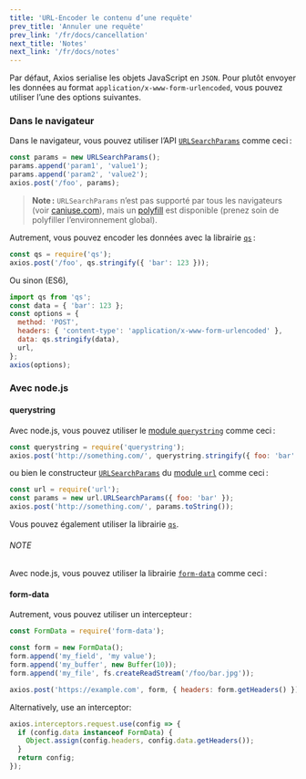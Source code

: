 ```yaml
---
title: 'URL-Encoder le contenu d’une requête'
prev_title: 'Annuler une requête'
prev_link: '/fr/docs/cancellation'
next_title: 'Notes'
next_link: '/fr/docs/notes'
---
```


Par défaut, Axios serialise les objets JavaScript en `JSON`. Pour plutôt envoyer les données au format `application/x-www-form-urlencoded`, vous pouvez utiliser l’une des options suivantes.

### Dans le navigateur

Dans le navigateur, vous pouvez utiliser l’API [`URLSearchParams`](https://developer.mozilla.org/fr/docs/Web/API/URLSearchParams) comme ceci :

```js
const params = new URLSearchParams();
params.append('param1', 'value1');
params.append('param2', 'value2');
axios.post('/foo', params);
```

> **Note :** `URLSearchParams` n’est pas supporté par tous les navigateurs (voir [caniuse.com](http://www.caniuse.com/#feat=urlsearchparams)), mais un [polyfill](https://github.com/WebReflection/url-search-params) est disponible (prenez soin de polyfiller l’environnement global).

Autrement, vous pouvez encoder les données avec la librairie [`qs`](https://github.com/ljharb/qs) :

```js
const qs = require('qs');
axios.post('/foo', qs.stringify({ 'bar': 123 }));
```

Ou sinon (ES6),

```js
import qs from 'qs';
const data = { 'bar': 123 };
const options = {
  method: 'POST',
  headers: { 'content-type': 'application/x-www-form-urlencoded' },
  data: qs.stringify(data),
  url,
};
axios(options);
```

### Avec node.js

#### querystring

Avec node.js, vous pouvez utiliser le [module `querystring`](https://nodejs.org/api/querystring.html) comme ceci :

```js
const querystring = require('querystring');
axios.post('http://something.com/', querystring.stringify({ foo: 'bar' }));
```

ou bien le constructeur [`URLSearchParams`](https://nodejs.org/api/url.html#url_class_urlsearchparams) du [module `url`](https://nodejs.org/api/url.html) comme ceci :

```js
const url = require('url');
const params = new url.URLSearchParams({ foo: 'bar' });
axios.post('http://something.com/', params.toString());
```

Vous pouvez également utiliser la librairie [`qs`](https://github.com/ljharb/qs).

###### NOTE
Avec node.js, vous pouvez utiliser la librairie [`form-data`](https://github.com/form-data/form-data) comme ceci :

#### form-data

Autrement, vous pouvez utiliser un intercepteur :

```js
const FormData = require('form-data');

const form = new FormData();
form.append('my_field', 'my value');
form.append('my_buffer', new Buffer(10));
form.append('my_file', fs.createReadStream('/foo/bar.jpg'));

axios.post('https://example.com', form, { headers: form.getHeaders() })
```

Alternatively, use an interceptor:

```js
axios.interceptors.request.use(config => {
  if (config.data instanceof FormData) {
    Object.assign(config.headers, config.data.getHeaders());
  }
  return config;
});
```